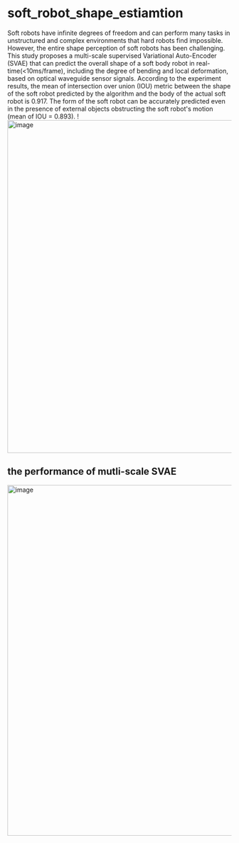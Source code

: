 # soft_robot_shape_estiamtion
Soft robots have infinite degrees of freedom and can perform many tasks in unstructured and complex environments that hard robots find impossible. However, the entire shape perception of soft robots has been challenging. This study proposes a multi-scale supervised Variational Auto-Encoder (SVAE) that can predict the overall shape of a soft body robot in real-time(<10ms/frame), including the degree of bending and local deformation, based on optical waveguide sensor signals. According to the experiment results, the mean of intersection over union (IOU) metric between the shape of the soft robot predicted by the algorithm and the body of the actual soft robot is 0.917. The form of the soft robot can be accurately predicted even in the presence of external objects obstructing the soft robot's motion (mean of IOU = 0.893). !
<img width="746" alt="image" src="https://user-images.githubusercontent.com/38231476/189797505-5d27767f-8144-4547-83e0-5f2689437eb0.png">
## the performance of mutli-scale SVAE
<img width="786" alt="image" src="https://user-images.githubusercontent.com/38231476/189799259-b083309c-6954-41e1-aa3a-4b787ed19d8e.png">
